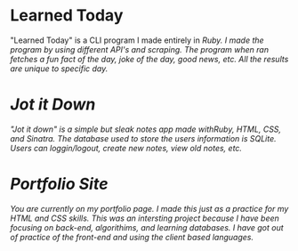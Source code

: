 <h1> Learned Today</h1>
            <p>"Learned Today" is a CLI program I made entirely in <em>Ruby<em>.
                I made the program by using different <em>API's</em> and scraping.
                The program when ran fetches a fun fact of the day, joke of the day,
                good news, etc. All the results are unique to specific day.
            </p>




<h1>Jot it Down</h1>
            <p>"Jot it down" is a simple but sleak notes app made with<em>Ruby<em>,
                <em>HTML<em>, <em>CSS<em>, and <em>Sinatra<em>. The database used to
                store the users information is SQLite. Users can loggin/logout, create new
                notes, view old notes, etc.
            </p>




  <h1>Portfolio Site </h1>
            <p>You are currently on my portfolio page. I made this just as a practice
                for my <em>HTML</em> and <em>CSS</em> skills. This was an intersting project
                because I have been focusing on back-end, algorithims, and learning databases.
                I have got out of practice of the front-end and using the client based languages.
            </p>
